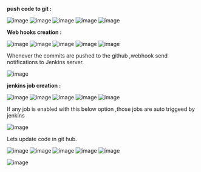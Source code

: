 **push code to git :**

![image](https://user-images.githubusercontent.com/107674435/178130975-b4b401cc-926a-4869-a030-1a005f18bfc0.png)
![image](https://user-images.githubusercontent.com/107674435/178130978-31891f15-4072-44c8-b6b8-0ad44cbe60e0.png)
![image](https://user-images.githubusercontent.com/107674435/178130983-492d4404-117e-4042-8a5d-bf83e9474be2.png)
![image](https://user-images.githubusercontent.com/107674435/178130989-e46450c1-5f84-404f-96f4-3125513147ab.png)
![image](https://user-images.githubusercontent.com/107674435/178130992-8c05b06e-d8e1-4a16-a3c9-fc03a073e87b.png)


**Web hooks creation :**

![image](https://user-images.githubusercontent.com/107674435/178129413-69d4af34-a8a2-40ae-add2-cad4f78bef89.png)
![image](https://user-images.githubusercontent.com/107674435/178129444-1f436474-2e66-4315-878a-f109da7a8179.png)
![image](https://user-images.githubusercontent.com/107674435/178129738-ef88b277-9f6e-42ed-bda0-35337f64562b.png)
![image](https://user-images.githubusercontent.com/107674435/178129746-c30abbe0-d472-4151-b589-62152d46be4e.png)
![image](https://user-images.githubusercontent.com/107674435/178129752-13e7ad7b-f3df-41d1-8e1e-bd7fc8fb2154.png)

Whenever the commits are pushed to the github ,webhook send notifications to Jenkins server.

![image](https://user-images.githubusercontent.com/107674435/178130587-5b361456-9d1b-4e36-904c-5868617f551f.png)

**jenkins job creation :**

![image](https://user-images.githubusercontent.com/107674435/178130923-136c2642-622b-4b4c-910e-35b759559767.png)
![image](https://user-images.githubusercontent.com/107674435/178130951-fa2af281-9c4d-423e-89fd-a7c2ca776c58.png)
![image](https://user-images.githubusercontent.com/107674435/178131624-543ee260-39c7-4d32-91f1-c70fa4d4fb9b.png)
![image](https://user-images.githubusercontent.com/107674435/178131626-43cedd57-a937-4c9b-a100-63b5c10c4543.png)
![image](https://user-images.githubusercontent.com/107674435/178131629-c90ca574-bc78-492a-a850-ab39a750258d.png)

If any job is enabled with this below option ,those jobs are auto triggeed by jenkins

![image](https://user-images.githubusercontent.com/107674435/178131632-c3fe5e8b-da51-4a47-bb70-de47e85ba4e8.png)

Lets update code in git hub.

![image](https://user-images.githubusercontent.com/107674435/178131637-d3115496-3574-4c1b-be5c-b76055f26c51.png)
![image](https://user-images.githubusercontent.com/107674435/178131642-7a24edf3-0cc3-48be-be30-4c3d3255c8f8.png)
![image](https://user-images.githubusercontent.com/107674435/178131646-5054f5de-feef-4e60-b3bc-3251e370fae8.png)
![image](https://user-images.githubusercontent.com/107674435/178131650-654be113-d19b-40c0-8619-af011efaa511.png)
![image](https://user-images.githubusercontent.com/107674435/178131661-91f39553-524e-43c7-8425-acaa2d6e6bf2.png)

![image](https://user-images.githubusercontent.com/107674435/178132072-21719cd1-3482-4a03-a6d5-4360281af1f1.png)



